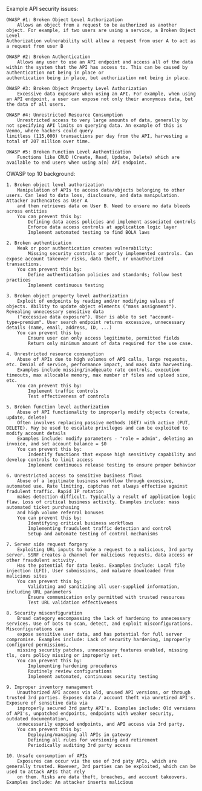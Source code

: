 Example API security issues:

	OWASP #1: Broken Object Level Authorization
		Allows an object from a request to be authorized as another object. For example, if two users are using a service, a Broken Object Level
	Authorization vulnerability will allow a request from user A to act as a request from user B

	OWASP #2: Broken Authentication
		Allows any user to use an API endpoint and access all of the data within the system that the API has access to. This can be caused by authentication not being in place or
	authentication being in place, but authorization not being in place. 

	OWASP #3: Broken Object Property Level Authorization
		Excessive data exposure when using an API. For example, when using an API endpoint, a user can expose not only their anonymous data, but the data of all users.

	OWASP #4: Unrestricted Resource Consumption
		Unrestricted access to very large amounts of data, generally by not specifying API limits on querying data. An example of this is Venmo, where hackers could query
	limitless (115,000) transactions per day from the API, harvesting a total of 207 million over time. 

	OWASP #5: Broken Function Level Authentication
		Functions like CRUD (Create, Read, Update, Delete) which are available to end users when using a(n) API endpoint. 

OWASP top 10 background:

	1. Broken object level authorization
		Manipulation of APIs to access data/objects belonging to other users. Can lead to data loss, disclosure, and data manipulation. Attacker authencates as User A 
		and then retrieves data on User B. Need to ensure no data bleeds across entities
		You can prevent this by:
			Defining data acess policies and implement associated controls
			Enforce data access controls at application logic layer
			Implement automated testing to find BOLA laws

	2. Broken authentication
		Weak or poor authentication creates vulnerability: 
			Missing security controls or poorly implemented controls. Can expose account takeover risks, data theft, or unauthorized transactions. 
		You can prevent this by:
			Define authentication policies and standards; follow best practices
			Implement continuous testing

	3. Broken object property level authorization
		Exploit of endpoints by reading and/or modifying values of objects. Ability to update object elements ("mass assignment"). Revealing unnecessary sensitive data 
		("excessive data exposure"). User is able to set "account-type=premium". User search endpoint returns excessive, unnecessary details (name, email, address, ID, ...)
		You can prevent this by:
			Ensure user can only access legitimate, permitted fields
			Return only minimum amount of data required for the use case.

	4. Unrestricted resource consumption
		Abuse of APIs due to high volumes of API calls, large requests, etc. Denial of service, performance impact, and mass data harvesting.
		Examples include missing/inadqeuate rate controls, execution timeouts, max allocable memory, max number of files and upload size, etc.
		You can prevent this by:
			Implement traffic controls
			Test effectiveness of controls

	5. Broken function level authorization
		Abuse of API functionality to improperly modify objects (create, update, delete)
		Often involves replacing passive methods (GET) with active (PUT, DELETE). May be used to escalate privileges and can be exploited to modify account details
		Examples include: modify parameters - "role = admin", deleting an invoice, and set account balance = $0
		You can prevent this by:
			Indentify functions that expose high sensitivty capability and develop controls to limit access
			Implement continuous release testing to ensure proper behavior

	6. Unrestricted access to sensitive business flows
		Abuse of a legitimate business workflow through excessive, automated use. Rate limiting, captchas not always effective against fradulent traffic. Rapid IP rotation
		makes detection difficult. Typically a result of application logic flaw. Loss of critical business activity. Examples include: mass automated ticket purchasing
		and high volume referral bonuses
		You can prevent this by:
			Identifying critical business workflows
			Implementing fraudulent traffic detection and control
			Setup and automate testing of control mechanisms

	7. Server side request forgery
		Exploiting URL inputs to make a request to a malicious, 3rd party server. SSRF creates a channel for malicious requests, data access or other fraudulent activity. 
		Has the potential for data leaks. Examples include: Local file injection (LFI), User submissions, and malware downloaded from malicious sites
		You can prevent this by:
			Validating and sanitizing all user-supplied information, including URL parameters
			Ensure communication only permitted with trusted resources
			Test URL validation effectiveness

	8. Security misconfiguration
		Broad category encompassing the lack of hardening to unnecessary services. Use of bots to scan, detect, and exploit misconfigurations. Misconfigurations can
		expose sensitive user data, and has potential for full server compromise. Examples include: Lack of security hardening, improperly configured permissions, 
		missing security patches, unnecessary features enabled, missing tls, cors policy missing or improperly set. 
		You can prevent this by:
			Implementing hardening procedures
			Routinely review configurations
			Implement automated, continuous security testing

	9. Improper inventory management
		Unauthorized API access via old, unused API versions, or through trusted 3rd parties. Exposes data / account theft via unretired API's. Exposure of sensitive data via
		improperly secured 3rd party API's. Examples include: Old versions of API's, unpatched endpoints, endpoints with weaker security, outdated documentation, 
		unnecessarily exposed endpoints, and API access via 3rd party. 
		You can prevent this by:
			Deploying/managing all APIs in gateway
			Defining all rules for versioning and retirement
			Periodically auditing 3rd party access

	10. Unsafe consumption of APIs
		Exposures can occur via the use of 3rd paty APIs, which are generally trusted. However, 3rd parties can be exploited, which can be used to attack APIs that rely 
		on them. Risks are data theft, breaches, and account takeovers. Examples include: An attacker inserts malicious 
